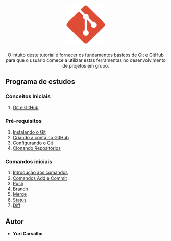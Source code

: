<h1 align="center">
  <img src="/images//git.svg" alt="Git" width="120px" />
</h1>

<p align="center">O intuito deste tutorial é fornecer os fundamentos básicos de Git e GitHub para que o usuário comece a utilizar estas ferramentas no desenvolvimento de projetos em grupo.</p>


## Programa de estudos
### Conceitos Iniciais
1. [Git e GitHub](/0_conceitos_iniciais/o-que-e-git.md)
### Pré-requisitos

1. [Instalando o Git](/1_instalando_git/instalando-git.md)
2. [Criando a conta no GitHub](/1_instalando_git/criando-conta.md)
3. [Configurando o Git](/1_instalando_git/configurando-o-git.md)
4. [Clonando Repositórios](/1_instalando_git/clonando-repos.md)
### Comandos iniciais

1. [Introdução aos comandos](/2_comandos/introducao_comandos.md)
2. [Comandos Add e Commit](/2_comandos/add_e_commit.md)
3. [Push](/2_comandos/push.md)
4. [Branch](/2_comandos/branch.md)
5. [Merge](/2_comandos/merge.md)
6. [Status](/2_comandos/status.md)
7. [Diff](/2_comandos/Diff.md)



## Autor

- **Yuri Carvalho**